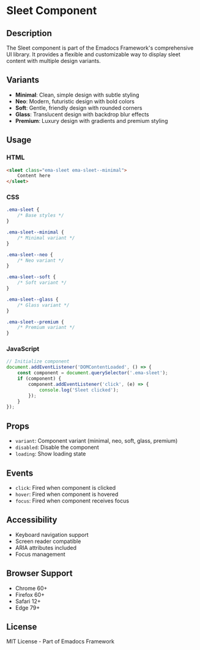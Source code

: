 # Sleet Component

## Description
The Sleet component is part of the Emadocs Framework's comprehensive UI library. It provides a flexible and customizable way to display sleet content with multiple design variants.

## Variants
- **Minimal**: Clean, simple design with subtle styling
- **Neo**: Modern, futuristic design with bold colors
- **Soft**: Gentle, friendly design with rounded corners
- **Glass**: Translucent design with backdrop blur effects
- **Premium**: Luxury design with gradients and premium styling

## Usage

### HTML
```html
<sleet class="ema-sleet ema-sleet--minimal">
    Content here
</sleet>
```

### CSS
```css
.ema-sleet {
    /* Base styles */
}

.ema-sleet--minimal {
    /* Minimal variant */
}

.ema-sleet--neo {
    /* Neo variant */
}

.ema-sleet--soft {
    /* Soft variant */
}

.ema-sleet--glass {
    /* Glass variant */
}

.ema-sleet--premium {
    /* Premium variant */
}
```

### JavaScript
```javascript
// Initialize component
document.addEventListener('DOMContentLoaded', () => {
    const component = document.querySelector('.ema-sleet');
    if (component) {
        component.addEventListener('click', (e) => {
            console.log('Sleet clicked');
        });
    }
});
```

## Props
- `variant`: Component variant (minimal, neo, soft, glass, premium)
- `disabled`: Disable the component
- `loading`: Show loading state

## Events
- `click`: Fired when component is clicked
- `hover`: Fired when component is hovered
- `focus`: Fired when component receives focus

## Accessibility
- Keyboard navigation support
- Screen reader compatible
- ARIA attributes included
- Focus management

## Browser Support
- Chrome 60+
- Firefox 60+
- Safari 12+
- Edge 79+

## License
MIT License - Part of Emadocs Framework
